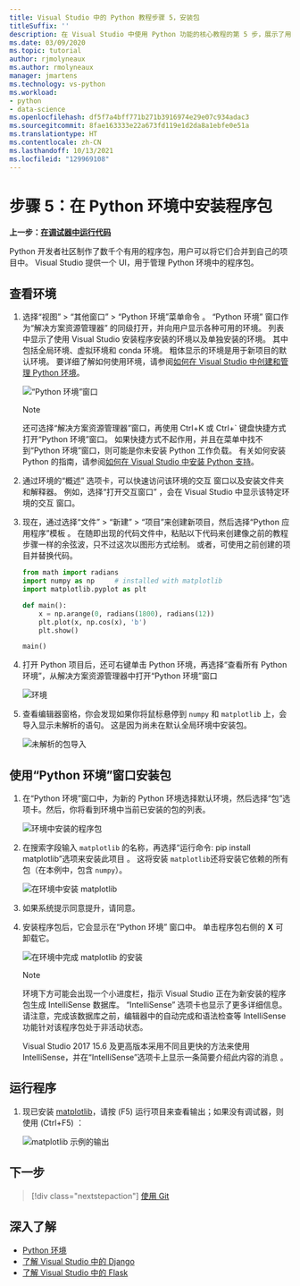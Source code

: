 ```yaml
---
title: Visual Studio 中的 Python 教程步骤 5，安装包
titleSuffix: ''
description: 在 Visual Studio 中使用 Python 功能的核心教程的第 5 步，展示了用于在 Python 环境中管理包的 Visual Studio 功能。
ms.date: 03/09/2020
ms.topic: tutorial
author: rjmolyneaux
ms.author: rmolyneaux
manager: jmartens
ms.technology: vs-python
ms.workload:
- python
- data-science
ms.openlocfilehash: df5f7a4bff771b271b3916974e29e07c934adac3
ms.sourcegitcommit: 8fae163333e22a673fd119e1d2da8a1ebfe0e51a
ms.translationtype: HT
ms.contentlocale: zh-CN
ms.lasthandoff: 10/13/2021
ms.locfileid: "129969108"
---
```

# <a name="step-5-install-packages-in-your-python-environment"></a>步骤 5：在 Python 环境中安装程序包

**上一步：[在调试器中运行代码](tutorial-working-with-python-in-visual-studio-step-04-debugging.md)**

Python 开发者社区制作了数千个有用的程序包，用户可以将它们合并到自己的项目中。 Visual Studio 提供一个 UI，用于管理 Python 环境中的程序包。

## <a name="view-environments"></a>查看环境

1. 选择“视图” > “其他窗口” > “Python 环境”菜单命令    。 “Python 环境”  窗口作为“解决方案资源管理器”  的同级打开，并向用户显示各种可用的环境。 列表中显示了使用 Visual Studio 安装程序安装的环境以及单独安装的环境。 其中包括全局环境、虚拟环境和 conda 环境。 粗体显示的环境是用于新项目的默认环境。 要详细了解如何使用环境，请参阅[如何在 Visual Studio 中创建和管理 Python 环境](managing-python-environments-in-visual-studio.md)。

   ![“Python 环境”窗口](media/environments/environments-default-view-2019.png)

   > [!NOTE]
   > 还可选择“解决方案资源管理器”窗口，再使用 Ctrl+K 或 Ctrl+` 键盘快捷方式打开“Python 环境”窗口。 如果快捷方式不起作用，并且在菜单中找不到“Python 环境”窗口，则可能是你未安装 Python 工作负载。 有关如何安装 Python 的指南，请参阅[如何在 Visual Studio 中安装 Python 支持](installing-python-support-in-visual-studio.md)。

2. 通过环境的“概述”  选项卡，可以快速访问该环境的交互  窗口以及安装文件夹和解释器。 例如，选择“打开交互窗口”  ，会在 Visual Studio 中显示该特定环境的交互  窗口。

3. 现在，通过选择“文件” > “新建” > “项目”来创建新项目，然后选择“Python 应用程序”模板     。 在随即出现的代码文件中，粘贴以下代码来创建像之前的教程步骤一样的余弦波，只不过这次以图形方式绘制。 或者，可使用之前创建的项目并替换代码。

    ```python
    from math import radians
    import numpy as np     # installed with matplotlib
    import matplotlib.pyplot as plt

    def main():
        x = np.arange(0, radians(1800), radians(12))
        plt.plot(x, np.cos(x), 'b')
        plt.show()

    main()
    ```

4. 打开 Python 项目后，还可右键单击 Python 环境，再选择“查看所有 Python 环境”，从解决方案资源管理器中打开“Python 环境”窗口 

   ![环境](media/environments/environments-view-all-2019.png)

5. 查看编辑器窗格，你会发现如果你将鼠标悬停到 `numpy` 和 `matplotlib` 上，会导入显示未解析的语句。 这是因为尚未在默认全局环境中安装包。

   ![未解析的包导入](media/packages-unresolved-import.png)

## <a name="install-packages-using-the-python-environments-window"></a>使用“Python 环境”窗口安装包

1. 在“Python 环境”窗口中，为新的 Python 环境选择默认环境，然后选择“包”选项卡。然后，你将看到环境中当前已安装的包的列表。

   ![环境中安装的程序包](media/environments/environments-installed-packages-2019.png)

2. 在搜索字段输入 `matplotlib` 的名称，再选择“运行命令: pip install matplotlib”选项来安装此项目  。 这将安装 `matplotlib`还将安装它依赖的所有包（在本例中，包含 `numpy`）。

   ![在环境中安装 matplotlib](media/environments/environments-add-matplotlib-2019.png)

5. 如果系统提示同意提升，请同意。

6. 安装程序包后，它会显示在“Python 环境”  窗口中。 单击程序包右侧的 **X** 可卸载它。

   ![在环境中完成 matplotlib 的安装](media/environments/environments-add-matplotlib2-2019.png)

   > [!NOTE]
   > 环境下方可能会出现一个小进度栏，指示 Visual Studio 正在为新安装的程序包生成 IntelliSense 数据库。 “IntelliSense”  选项卡也显示了更多详细信息。 请注意，完成该数据库之前，编辑器中的自动完成和语法检查等 IntelliSense 功能针对该程序包处于非活动状态。
   >
   > Visual Studio 2017 15.6 及更高版本采用不同且更快的方法来使用 IntelliSense，并在“IntelliSense”选项卡上显示一条简要介绍此内容的消息  。

## <a name="run-the-program"></a>运行程序

1. 现已安装 [matplotlib](https://matplotlib.org/)，请按 (F5) 运行项目来查看输出；如果没有调试器，则使用 (Ctrl+F5)    ：

   ![matplotlib 示例的输出](media/environments/environments-add-matplotlib3.png)

## <a name="next-step"></a>下一步

> [!div class="nextstepaction"]
> [使用 Git](tutorial-working-with-python-in-visual-studio-step-06-working-with-git.md)

## <a name="go-deeper"></a>深入了解

- [Python 环境](managing-python-environments-in-visual-studio.md)
- [了解 Visual Studio 中的 Django](learn-django-in-visual-studio-step-01-project-and-solution.md)
- [了解 Visual Studio 中的 Flask](learn-flask-visual-studio-step-01-project-solution.md)
